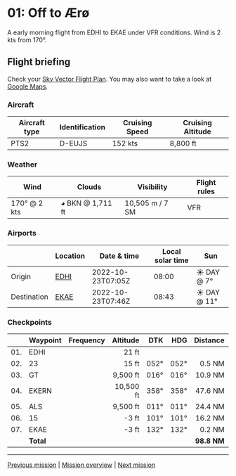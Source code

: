 01: Off to Ærø
==================

A early morning flight from EDHI to EKAE under VFR conditions. Wind is 2 kts from 170°.

Flight briefing
---------------

Check your [Sky Vector Flight Plan](https://skyvector.com/?ll=53.53760657450579,9.826625623518156&chart=301&zoom=3&fpl=N0152A088%20EDHI%205343N00955E%205430N00952E%205454N00960E%20EKAE). You may also want to take a look at [Google Maps](https://www.google.com/maps/@?api=1&map_action=map&center=53.53760657450579,9.826625623518156&zoom=12&basemap=terrain).

### Aircraft

| Aircraft type | Identification | Cruising Speed | Cruising Altitude |
|---------------|----------------|----------------|-------------------|
| PTS2 | D-EUJS | 152 kts | 8,800 ft |

### Weather

| Wind | Clouds | Visibility | Flight rules |
|------|--------|------------|--------------|
| 170° @ 2 kts | ◕ BKN @ 1,711 ft | 10,505 m / 7 SM | VFR |

### Airports

|             | Location | Date & time | Local solar time | Sun |
|-------------|----------|-------------|------------------|-----|
| Origin      | [EDHI](https://skyvector.com/airport/EDHI) | 2022-10-23T07:05Z | 08:00 | ☀ DAY @ 7° |
| Destination | [EKAE](https://skyvector.com/airport/EKAE) | 2022-10-23T07:46Z | 08:43 | ☀ DAY @ 11° |

### Checkpoints

|     | Waypoint  | Frequency  | Altitude  | DTK  | HDG  | Distance |   ETE |
|:---:|-----------|-----------:|----------:|-----:|-----:|---------:|------:|
| 01. | EDHI      |            |     21 ft |      |      |          |       |
| 02. | 23        |            |     15 ft | 052° | 052° |   0.5 NM | 01:00 |
| 03. | GT        |            |  9,500 ft | 016° | 016° |  10.9 NM | 04:16 |
| 04. | EKERN     |            | 10,500 ft | 358° | 358° |  47.6 NM | 18:33 |
| 05. | ALS       |            |  9,500 ft | 011° | 011° |  24.4 NM | 09:32 |
| 06. | 15        |            |     -3 ft | 101° | 101° |  16.2 NM | 06:25 |
| 07. | EKAE      |            |     -3 ft | 132° | 132° |   0.2 NM | 00:23 |
|     | **Total** |      |     |           |      | **98.8 NM** | **40:06** |

----

[Previous mission](./00_get_to_know_the_pitts_s-2.md) | [Mission overview](./README.md) | [Next mission](#)
